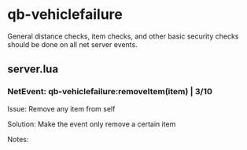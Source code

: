 # qb-vehiclefailure
General distance checks, item checks, and other basic security checks should be done on all net server events.

## server.lua

### NetEvent: qb-vehiclefailure:removeItem(item) | 3/10
Issue: Remove any item from self

Solution: Make the event only remove a certain item

Notes: 
